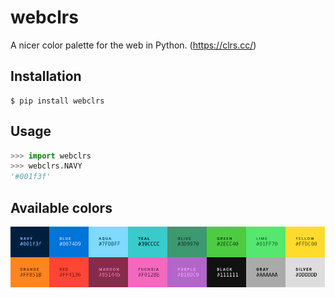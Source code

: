 # webclrs
A nicer color palette for the web in Python. (https://clrs.cc/)

## Installation

```shell
$ pip install webclrs
```

## Usage

```python
>>> import webclrs
>>> webclrs.NAVY
'#001f3f'
```

## Available colors
<a href="https://clrs.cc/">![colors](colors.png)
